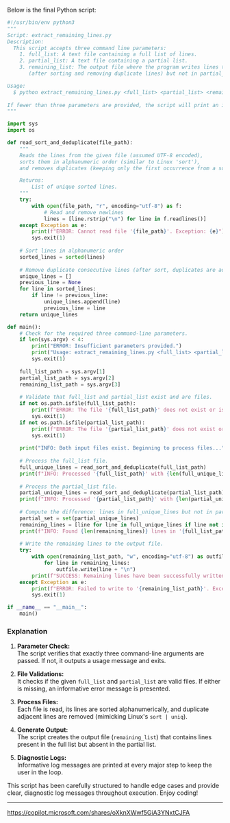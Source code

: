 Below is the final Python script:

```py
#!/usr/bin/env python3
"""
Script: extract_remaining_lines.py
Description:
  This script accepts three command line parameters:
    1. full_list: A text file containing a full list of lines.
    2. partial_list: A text file containing a partial list.
    3. remaining_list: The output file where the program writes lines that are in full_list
       (after sorting and removing duplicate lines) but not in partial_list (after the same processing).

Usage:
  $ python extract_remaining_lines.py <full_list> <partial_list> <remaining_list>
  
If fewer than three parameters are provided, the script will print an intelligent error message and exit.
"""

import sys
import os

def read_sort_and_deduplicate(file_path):
    """
    Reads the lines from the given file (assumed UTF-8 encoded),
    sorts them in alphanumeric order (similar to Linux 'sort'),
    and removes duplicates (keeping only the first occurrence from a sorted list).

    Returns:
        List of unique sorted lines.
    """
    try:
        with open(file_path, "r", encoding="utf-8") as f:
            # Read and remove newlines
            lines = [line.rstrip("\n") for line in f.readlines()]
    except Exception as e:
        print(f"ERROR: Cannot read file '{file_path}'. Exception: {e}")
        sys.exit(1)
    
    # Sort lines in alphanumeric order
    sorted_lines = sorted(lines)
    
    # Remove duplicate consecutive lines (after sort, duplicates are adjacent)
    unique_lines = []
    previous_line = None
    for line in sorted_lines:
        if line != previous_line:
            unique_lines.append(line)
            previous_line = line
    return unique_lines

def main():
    # Check for the required three command-line parameters.
    if len(sys.argv) < 4:
        print("ERROR: Insufficient parameters provided.")
        print("Usage: extract_remaining_lines.py <full_list> <partial_list> <remaining_list>")
        sys.exit(1)
    
    full_list_path = sys.argv[1]
    partial_list_path = sys.argv[2]
    remaining_list_path = sys.argv[3]
    
    # Validate that full_list and partial_list exist and are files.
    if not os.path.isfile(full_list_path):
        print(f"ERROR: The file '{full_list_path}' does not exist or is not a valid file.")
        sys.exit(1)
    if not os.path.isfile(partial_list_path):
        print(f"ERROR: The file '{partial_list_path}' does not exist or is not a valid file.")
        sys.exit(1)
    
    print("INFO: Both input files exist. Beginning to process files...")
    
    # Process the full_list file.
    full_unique_lines = read_sort_and_deduplicate(full_list_path)
    print(f"INFO: Processed '{full_list_path}' with {len(full_unique_lines)} unique sorted lines.")
    
    # Process the partial_list file.
    partial_unique_lines = read_sort_and_deduplicate(partial_list_path)
    print(f"INFO: Processed '{partial_list_path}' with {len(partial_unique_lines)} unique sorted lines.")
    
    # Compute the difference: lines in full_unique_lines but not in partial_unique_lines.
    partial_set = set(partial_unique_lines)
    remaining_lines = [line for line in full_unique_lines if line not in partial_set]
    print(f"INFO: Found {len(remaining_lines)} lines in '{full_list_path}' that are not in '{partial_list_path}'.")
    
    # Write the remaining lines to the output file.
    try:
        with open(remaining_list_path, "w", encoding="utf-8") as outfile:
            for line in remaining_lines:
                outfile.write(line + "\n")
        print(f"SUCCESS: Remaining lines have been successfully written to '{remaining_list_path}'.")
    except Exception as e:
        print(f"ERROR: Failed to write to '{remaining_list_path}'. Exception: {e}")
        sys.exit(1)

if __name__ == "__main__":
    main()
```

### Explanation

1. **Parameter Check:**  
   The script verifies that exactly three command-line arguments are passed. If not, it outputs a usage message and exits.

2. **File Validations:**  
   It checks if the given `full_list` and `partial_list` are valid files. If either is missing, an informative error message is presented.

3. **Process Files:**  
   Each file is read, its lines are sorted alphanumerically, and duplicate adjacent lines are removed (mimicking Linux's `sort | uniq`).

4. **Generate Output:**  
   The script creates the output file (`remaining_list`) that contains lines present in the full list but absent in the partial list.

5. **Diagnostic Logs:**  
   Informative log messages are printed at every major step to keep the user in the loop.

This script has been carefully structured to handle edge cases and provide clear, diagnostic log messages throughout execution. Enjoy coding!

---
https://copilot.microsoft.com/shares/oXknXWwf5GiA3YNxtCJFA
